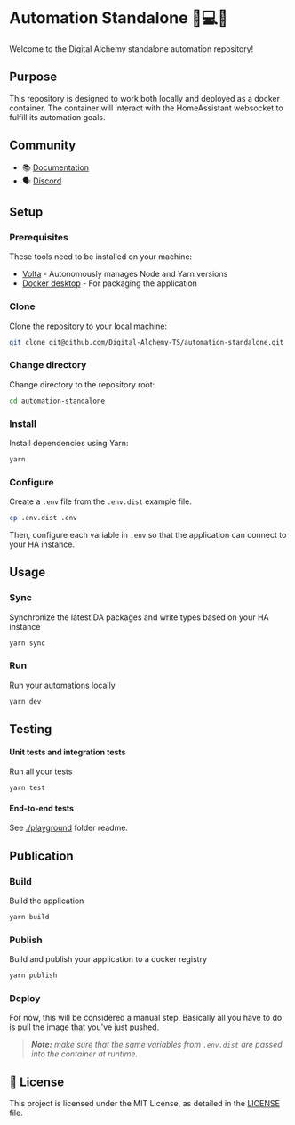 # Automation Standalone 🏡💻🐳

Welcome to the Digital Alchemy standalone automation repository!

## Purpose

This repository is designed to work both locally and deployed as a docker container. The container
will interact with the HomeAssistant websocket to fulfill its automation goals.

## Community

- 📚 [Documentation](https://docs.digital-alchemy.app/)
- 🗣️ [Discord](https://discord.gg/JkZ35Gv97Y)

## Setup

### Prerequisites

These tools need to be installed on your machine:

- [Volta](https://volta.sh/) - Autonomously manages Node and Yarn versions
- [Docker desktop](https://www.docker.com/products/docker-desktop/) - For packaging the application

### Clone

Clone the repository to your local machine:

```bash
git clone git@github.com/Digital-Alchemy-TS/automation-standalone.git
```

### Change directory

Change directory to the repository root:

```bash
cd automation-standalone
```

### Install

Install dependencies using Yarn:

```bash
yarn
```

### Configure

Create a `.env` file from the `.env.dist` example file.

```bash
cp .env.dist .env
```

Then, configure each variable in `.env` so that the application can connect to your HA instance.

## Usage

### Sync

Synchronize the latest DA packages and write types based on your HA instance

```bash
yarn sync
```

### Run

Run your automations locally

```bash
yarn dev
```

## Testing

#### Unit tests and integration tests

Run all your tests

```bash
yarn test
```

#### End-to-end tests

See [./playground](./playground/README.md) folder readme.

## Publication

### Build

Build the application

```bash
yarn build
```

### Publish

Build and publish your application to a docker registry

```bash
yarn publish
```

### Deploy

For now, this will be considered a manual step. Basically all you have to do is pull the image that
you've just pushed.

> _**Note:** make sure that the same variables from `.env.dist` are passed into the container at
> runtime._

## 📄 License

This project is licensed under the MIT License, as detailed in the [LICENSE](./LICENSE) file.
